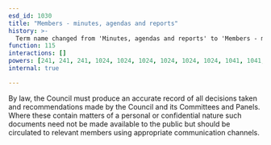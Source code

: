 ```yaml
---
esd_id: 1030
title: "Members - minutes, agendas and reports"
history: >-
  Term name changed from 'Minutes, agendas and reports' to 'Members - minutes, agendas and reports' in version 3.00.  Scope notes added in version 3.01.
function: 115
interactions: []
powers: [241, 241, 241, 1024, 1024, 1024, 1024, 1024, 1024, 1041, 1041, 1041, 1041, 1041, 1041, 1043, 1043, 1043, 1043, 1043, 1043, 1047, 1047, 1047, 1047, 1068, 1068, 2134, 2134, 2136, 2483, 2483, 2883]
internal: true

---
```


By law, the Council must produce an accurate record of all decisions taken and recommendations made by the Council and its Committees and Panels. Where these contain matters of a personal or confidential nature such documents need not be made available to the public but should be circulated to relevant members using appropriate communication channels.

